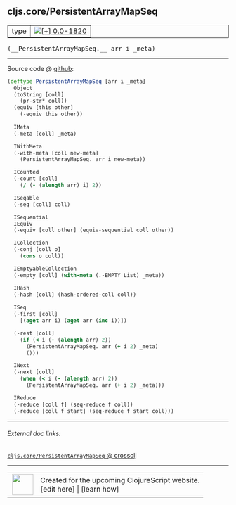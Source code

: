## cljs.core/PersistentArrayMapSeq



 <table border="1">
<tr>
<td>type</td>
<td><a href="https://github.com/cljsinfo/cljs-api-docs/tree/0.0-1820"><img valign="middle" alt="[+] 0.0-1820" title="Added in 0.0-1820" src="https://img.shields.io/badge/+-0.0--1820-lightgrey.svg"></a> </td>
</tr>
</table>


 <samp>
(__PersistentArrayMapSeq.__ arr i _meta)<br>
</samp>

---







Source code @ [github](https://github.com/clojure/clojurescript/blob/r2758/src/cljs/cljs/core.cljs#L5259-L5310):

```clj
(deftype PersistentArrayMapSeq [arr i _meta]
  Object
  (toString [coll]
    (pr-str* coll))
  (equiv [this other]
    (-equiv this other))
  
  IMeta
  (-meta [coll] _meta)

  IWithMeta
  (-with-meta [coll new-meta]
    (PersistentArrayMapSeq. arr i new-meta))

  ICounted
  (-count [coll]
    (/ (- (alength arr) i) 2))

  ISeqable
  (-seq [coll] coll)

  ISequential
  IEquiv
  (-equiv [coll other] (equiv-sequential coll other))

  ICollection
  (-conj [coll o]
    (cons o coll))

  IEmptyableCollection
  (-empty [coll] (with-meta (.-EMPTY List) _meta))

  IHash
  (-hash [coll] (hash-ordered-coll coll))
  
  ISeq
  (-first [coll]
    [(aget arr i) (aget arr (inc i))])

  (-rest [coll]
    (if (< i (- (alength arr) 2))
      (PersistentArrayMapSeq. arr (+ i 2) _meta)
      ()))

  INext
  (-next [coll]
    (when (< i (- (alength arr) 2))
      (PersistentArrayMapSeq. arr (+ i 2) _meta)))

  IReduce
  (-reduce [coll f] (seq-reduce f coll))
  (-reduce [coll f start] (seq-reduce f start coll)))
```

<!--
Repo - tag - source tree - lines:

 <pre>
clojurescript @ r2758
└── src
    └── cljs
        └── cljs
            └── <ins>[core.cljs:5259-5310](https://github.com/clojure/clojurescript/blob/r2758/src/cljs/cljs/core.cljs#L5259-L5310)</ins>
</pre>

-->

---



###### External doc links:

[`cljs.core/PersistentArrayMapSeq` @ crossclj](http://crossclj.info/fun/cljs.core.cljs/PersistentArrayMapSeq.html)<br>

---

 <table>
<tr><td>
<img valign="middle" align="right" width="48px" src="http://i.imgur.com/Hi20huC.png">
</td><td>
Created for the upcoming ClojureScript website.<br>
[edit here] | [learn how]
</td></tr></table>

[edit here]:https://github.com/cljsinfo/cljs-api-docs/blob/master/cljsdoc/cljs.core_PersistentArrayMapSeq.cljsdoc
[learn how]:https://github.com/cljsinfo/cljs-api-docs/wiki/cljsdoc-files

<!--

This information was too distracting to show to readers, but I'll leave it
commented here since it is helpful to:

- pretty-print the data used to generate this document
- and show how to retrieve that data



The API data for this symbol:

```clj
{:ns "cljs.core",
 :name "PersistentArrayMapSeq",
 :type "type",
 :signature ["[arr i _meta]"],
 :source {:code "(deftype PersistentArrayMapSeq [arr i _meta]\n  Object\n  (toString [coll]\n    (pr-str* coll))\n  (equiv [this other]\n    (-equiv this other))\n  \n  IMeta\n  (-meta [coll] _meta)\n\n  IWithMeta\n  (-with-meta [coll new-meta]\n    (PersistentArrayMapSeq. arr i new-meta))\n\n  ICounted\n  (-count [coll]\n    (/ (- (alength arr) i) 2))\n\n  ISeqable\n  (-seq [coll] coll)\n\n  ISequential\n  IEquiv\n  (-equiv [coll other] (equiv-sequential coll other))\n\n  ICollection\n  (-conj [coll o]\n    (cons o coll))\n\n  IEmptyableCollection\n  (-empty [coll] (with-meta (.-EMPTY List) _meta))\n\n  IHash\n  (-hash [coll] (hash-ordered-coll coll))\n  \n  ISeq\n  (-first [coll]\n    [(aget arr i) (aget arr (inc i))])\n\n  (-rest [coll]\n    (if (< i (- (alength arr) 2))\n      (PersistentArrayMapSeq. arr (+ i 2) _meta)\n      ()))\n\n  INext\n  (-next [coll]\n    (when (< i (- (alength arr) 2))\n      (PersistentArrayMapSeq. arr (+ i 2) _meta)))\n\n  IReduce\n  (-reduce [coll f] (seq-reduce f coll))\n  (-reduce [coll f start] (seq-reduce f start coll)))",
          :title "Source code",
          :repo "clojurescript",
          :tag "r2758",
          :filename "src/cljs/cljs/core.cljs",
          :lines [5259 5310]},
 :full-name "cljs.core/PersistentArrayMapSeq",
 :full-name-encode "cljs.core_PersistentArrayMapSeq",
 :history [["+" "0.0-1820"]]}

```

Retrieve the API data for this symbol:

```clj
;; from Clojure REPL
(require '[clojure.edn :as edn])
(-> (slurp "https://raw.githubusercontent.com/cljsinfo/cljs-api-docs/catalog/cljs-api.edn")
    (edn/read-string)
    (get-in [:symbols "cljs.core/PersistentArrayMapSeq"]))
```

-->
